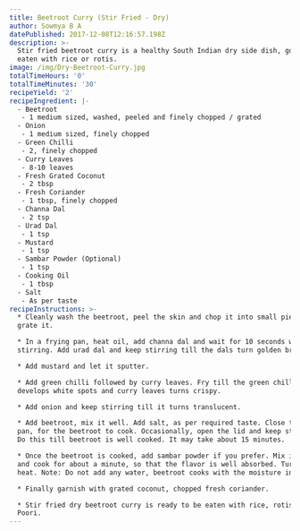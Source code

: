 ```yaml
---
title: Beetroot Curry (Stir Fried - Dry)
author: Sowmya B A
datePublished: 2017-12-08T12:16:57.198Z
description: >-
  Stir fried beetroot curry is a healthy South Indian dry side dish, good to be
  eaten with rice or rotis.
image: /img/Dry-Beetroot-Curry.jpg
totalTimeHours: '0'
totalTimeMinutes: '30'
recipeYield: '2'
recipeIngredient: |-
  - Beetroot
   - 1 medium sized, washed, peeled and finely chopped / grated
  - Onion
   - 1 medium sized, finely chopped
  - Green Chilli
   - 2, finely chopped
  - Curry Leaves
   - 8-10 leaves
  - Fresh Grated Coconut
   - 2 tbsp
  - Fresh Coriander 
   - 1 tbsp, finely chopped
  - Channa Dal
   - 2 tsp
  - Urad Dal
   - 1 tsp
  - Mustard
   - 1 tsp
  - Sambar Powder (Optional)
   - 1 tsp
  - Cooking Oil
   - 1 tbsp
  - Salt 
   - As per taste
recipeInstructions: >-
  * Cleanly wash the beetroot, peel the skin and chop it into small pieces or
  grate it.

  * In a frying pan, heat oil, add channa dal and wait for 10 seconds with
  stirring. Add urad dal and keep stirring till the dals turn golden brown.

  * Add mustard and let it sputter.

  * Add green chilli followed by curry leaves. Fry till the green chilli
  develops white spots and curry leaves turns crispy.

  * Add onion and keep stirring till it turns translucent.

  * Add beetroot, mix it well. Add salt, as per required taste. Close the lid of
  pan, for the beetroot to cook. Occasionally, open the lid and keep stirring.
  Do this till beetroot is well cooked. It may take about 15 minutes.

  * Once the beetroot is cooked, add sambar powder if you prefer. Mix it well,
  and cook for about a minute, so that the flavor is well absorbed. Turn off the
  heat. Note: Do not add any water, beetroot cooks with the moisture in it.

  * Finally garnish with grated coconut, chopped fresh coriander.

  * Stir fried dry beetroot curry is ready to be eaten with rice, rotis or
  Poori.
---
```








